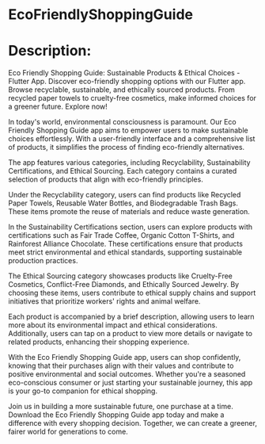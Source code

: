 # EcoFriendlyShoppingGuide

# Description:

Eco Friendly Shopping Guide: Sustainable Products & Ethical Choices - Flutter App. Discover eco-friendly shopping options with our Flutter app. Browse recyclable, sustainable, and ethically sourced products. From recycled paper towels to cruelty-free cosmetics, make informed choices for a greener future. Explore now!

In today's world, environmental consciousness is paramount. Our Eco Friendly Shopping Guide app aims to empower users to make sustainable choices effortlessly. With a user-friendly interface and a comprehensive list of products, it simplifies the process of finding eco-friendly alternatives.

The app features various categories, including Recyclability, Sustainability Certifications, and Ethical Sourcing. Each category contains a curated selection of products that align with eco-friendly principles.

Under the Recyclability category, users can find products like Recycled Paper Towels, Reusable Water Bottles, and Biodegradable Trash Bags. These items promote the reuse of materials and reduce waste generation.

In the Sustainability Certifications section, users can explore products with certifications such as Fair Trade Coffee, Organic Cotton T-Shirts, and Rainforest Alliance Chocolate. These certifications ensure that products meet strict environmental and ethical standards, supporting sustainable production practices.

The Ethical Sourcing category showcases products like Cruelty-Free Cosmetics, Conflict-Free Diamonds, and Ethically Sourced Jewelry. By choosing these items, users contribute to ethical supply chains and support initiatives that prioritize workers' rights and animal welfare.

Each product is accompanied by a brief description, allowing users to learn more about its environmental impact and ethical considerations. Additionally, users can tap on a product to view more details or navigate to related products, enhancing their shopping experience.

With the Eco Friendly Shopping Guide app, users can shop confidently, knowing that their purchases align with their values and contribute to positive environmental and social outcomes. Whether you're a seasoned eco-conscious consumer or just starting your sustainable journey, this app is your go-to companion for ethical shopping.

Join us in building a more sustainable future, one purchase at a time. Download the Eco Friendly Shopping Guide app today and make a difference with every shopping decision. Together, we can create a greener, fairer world for generations to come.
